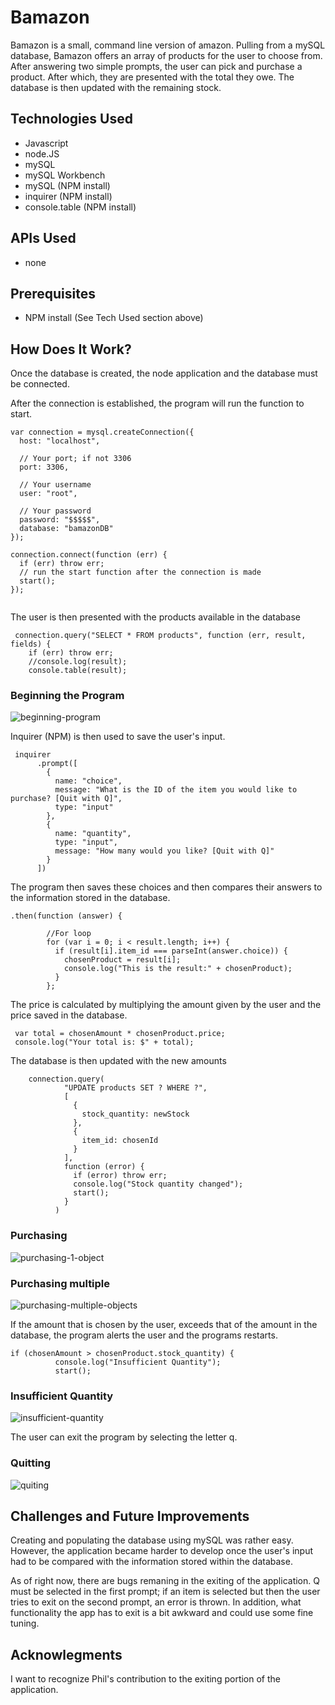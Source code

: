 # Bamazon
Bamazon is a small, command line version of amazon.  Pulling from a mySQL database, Bamazon offers an array of products for the user to choose from. After answering two simple prompts, the user can pick and purchase a product. After which, they are presented with the total they owe. The database is then updated with the remaining stock.

## Technologies Used
* Javascript
* node.JS
* mySQL
* mySQL Workbench
* mySQL (NPM install)
* inquirer (NPM install)
* console.table (NPM install)


## APIs Used
* none

## Prerequisites
* NPM install (See Tech Used section above)

## How Does It Work?
Once the database is created, the node application and the database must be connected. 

After the connection is established, the program will run the function to start.

``` 
var connection = mysql.createConnection({
  host: "localhost",

  // Your port; if not 3306
  port: 3306,

  // Your username
  user: "root",

  // Your password
  password: "$$$$$",
  database: "bamazonDB"
});

connection.connect(function (err) {
  if (err) throw err;
  // run the start function after the connection is made 
  start();
});


```



The user is then presented with the products available in the database

``` 
 connection.query("SELECT * FROM products", function (err, result, fields) {
    if (err) throw err;
    //console.log(result);
    console.table(result);
```
### Beginning the Program

![beginning-program](\images\bamazon_beginning_program.PNG)


Inquirer (NPM) is then used to save the user's input. 

```
 inquirer
      .prompt([
        {
          name: "choice",
          message: "What is the ID of the item you would like to purchase? [Quit with Q]",
          type: "input"
        },
        {
          name: "quantity",
          type: "input",
          message: "How many would you like? [Quit with Q]"
        }
      ])

```

The program then saves these choices and then compares their answers to the information stored in the database. 

```
.then(function (answer) {

        //For loop
        for (var i = 0; i < result.length; i++) {
          if (result[i].item_id === parseInt(answer.choice)) {
            chosenProduct = result[i];
            console.log("This is the result:" + chosenProduct);
          }
        };

```

The price is calculated by multiplying the amount given by the user and the price saved in the database.

```
 var total = chosenAmount * chosenProduct.price;
 console.log("Your total is: $" + total);
```

The database is then updated with the new amounts

```
    connection.query(
            "UPDATE products SET ? WHERE ?",
            [
              {
                stock_quantity: newStock
              },
              {
                item_id: chosenId
              }
            ],
            function (error) {
              if (error) throw err;
              console.log("Stock quantity changed");
              start();
            }
          )
```

### Purchasing

![purchasing-1-object](\images\bamazon_purchasing1.PNG)

### Purchasing multiple

![purchasing-multiple-objects](\images\bamazon_purchasing2.PNG)

If the amount that is chosen by the user, exceeds that of the amount in the database, the program alerts the user and the programs restarts.

```
if (chosenAmount > chosenProduct.stock_quantity) {
          console.log("Insufficient Quantity");
          start();
```

### Insufficient Quantity

![insufficient-quantity](\images\bamazon_insufficent_quantity.PNG)


The user can exit the program by selecting the letter q.

### Quitting

![quiting](\images\bamazon_quiting_program.PNG)

## Challenges and Future Improvements
Creating and populating the database using mySQL was rather easy. However, the application became harder to develop once the user's input had to be compared with the information stored within the database. 

As of right now, there are bugs remaning in the exiting of the application. Q must be selected in the first prompt; if an item is selected but then the user tries to exit on the second prompt, an error is thrown. In addition, what functionality the app has to exit is a bit awkward and could use some fine tuning. 

## Acknowlegments 
I want to recognize Phil's contribution to the exiting portion of the application. 